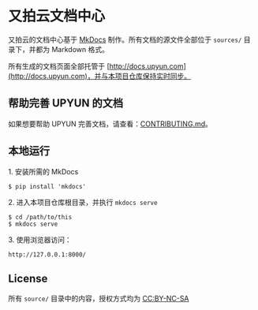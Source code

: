 # 又拍云文档中心

又拍云的文档中心基于 [MkDocs](http://mkdocs.org/) 制作。所有文档的源文件全部位于 `sources/` 目录下，并都为 Markdown 格式。

所有生成的文档页面全部托管于 [http://docs.upyun.com](http://docs.upyun.com)，并与本项目仓库保持实时同步。


## 帮助完善 UPYUN 的文档
如果想要帮助 UPYUN 完善文档，请查看：[CONTRIBUTING.md](CONTRIBUTING.md)。


## 本地运行

1\. 安装所需的 MkDocs

```
$ pip install 'mkdocs'
```

2\. 进入本项目仓库根目录，并执行 `mkdocs serve`

```
$ cd /path/to/this
$ mkdocs serve
```

3\. 使用浏览器访问：

```
http://127.0.0.1:8000/
```

## License
所有 `source/` 目录中的内容，授权方式均为 [CC:BY-NC-SA](http://creativecommons.org/licenses/by-nc-sa/4.0/)
